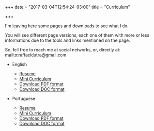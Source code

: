 +++
date = "2017-03-04T12:54:24-03:00"
title = "Curriculum"

+++

I'm leaving here some pages and downloads to see what I do.

You will see different page versions, each one of them with more or less informations due to the tools and links mentioned on the page.

So, fell free to reach me at social networks, or, directly at: <mailto:raffaeldutra@gmail.com>

* English
  * [Resume](/page/cv/resume)  
  * [Mini Currículum](/page/cv/mini)  
  * [Download PDF format](https://docs.google.com/document/d/1UyS_hzIhHGMx8A8AkDZ_c4sDSitF7K9ufg9WYr4UnVc/export?format=pdf)
  * [Download DOC format](https://docs.google.com/document/d/1UyS_hzIhHGMx8A8AkDZ_c4sDSitF7K9ufg9WYr4UnVc/export?format=doc)


* Portuguese
  * [Resume](/ptbr/page/cv/resume)  
  * [Mini Currículum](/ptbr/page/cv/mini)  
  * [Download PDF format](https://docs.google.com/document/d/1GGrY88fHLaBTtxFcR5XWRFPbIm-dXJZpBA4kCX8I8cA/export?format=pdf)  
  * [Download DOC format](https://docs.google.com/document/d/1GGrY88fHLaBTtxFcR5XWRFPbIm-dXJZpBA4kCX8I8cA/export?format=doc)
